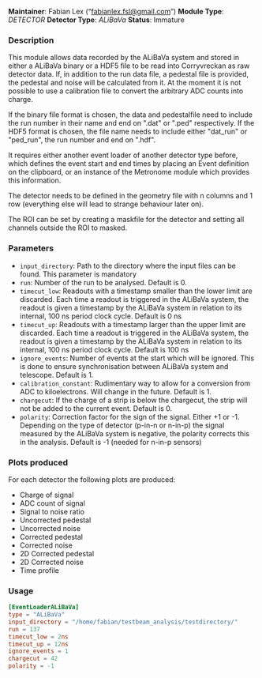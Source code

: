 **Maintainer**: Fabian Lex (“fabianlex.fsl@gmail.com”)
**Module Type**: *DETECTOR* **Detector Type**: *ALiBaVa*
**Status**: Immature

### Description
This module allows data recorded by the ALiBaVa system and stored in either a ALiBaVa binary or a HDF5 file to be read into Corryvreckan as raw detector data. If, in addition to the run data file, a pedestal file is provided, the pedestal and noise will be calculated from it. At the moment it is not possible to use a calibration file to convert the arbitrary ADC counts into charge. 

If the binary file format is chosen, the data and pedestalfile need to include the run number in their name and end on ".dat" or ".ped" respectively. If the HDF5 format is chosen, the file name needs to include either "dat_run" or "ped_run", the run number and end on ".hdf". 

It requires either another event loader of another detector type before, which defines the event start and end times by placing an Event definition on the clipboard, or an instance of the Metronome module which provides this information.

The detector needs to be defined in the geometry file with n columns and 1 row (everything else will lead to strange behaviour later on). 

The ROI can be set by creating a maskfile for the detector and setting all channels outside the ROI to masked. 

### Parameters
* `input_directory`: Path to the directory where the input files can be found. This parameter is mandatory
* `run`: Number of the run to be analysed. Default is 0.
* `timecut_low`: Readouts with a timestamp smaller than the lower limit are discarded. Each time a readout is triggered in the ALiBaVa system, the readout is given a timestamp by the ALiBaVa system in relation to its internal, 100 ns period clock cycle. Default is 0 ns
* `timecut_up`: Readouts with a timestamp larger than the upper limit are discarded. Each time a readout is triggered in the ALiBaVa system, the readout is given a timestamp by the ALiBaVa system in relation to its internal, 100 ns period clock cycle. Default is 100 ns
* `ignore_events`: Number of events at the start which will be ignored. This is done to ensure synchronisation between ALiBaVa system and telescope. Default is 1.
* `calibration_constant`: Rudimentary way to allow for a conversion from ADC to kiloelectrons. Will change in the future. Default is 1.
* `chargecut`: If the charge of a strip is below the chargecut, the strip will not be added to the current event. Default is 0. 
* `polarity`: Correction factor for the sign of the signal. Either +1 or -1. Depending on the type of detector (p-in-n or n-in-p) the signal measured by the ALiBaVa system is negative, the polarity corrects this in the analysis. Default is -1 (needed for n-in-p sensors)

### Plots produced
For each detector the following plots are produced:

* Charge of signal
* ADC count of signal
* Signal to noise ratio
* Uncorrected pedestal
* Uncorrected noise
* Corrected pedestal
* Corrected noise
* 2D Corrected pedestal
* 2D Corrected noise
* Time profile

### Usage
```toml
[EventLoaderALiBaVa]
type = "ALiBaVa"
input_directory = "/home/fabian/testbeam_analysis/testdirectory/"
run = 137
timecut_low = 2ns
timecut_up = 12ns
ignore_events = 1
chargecut = 42
polarity = -1
```



